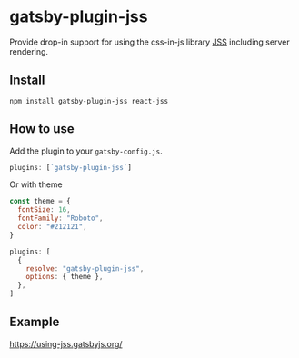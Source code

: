 # gatsby-plugin-jss

Provide drop-in support for using the css-in-js library
[JSS](https://github.com/cssinjs/react-jss) including server rendering.

## Install

`npm install gatsby-plugin-jss react-jss`

## How to use

Add the plugin to your `gatsby-config.js`.

```javascript
plugins: [`gatsby-plugin-jss`]
```

Or with theme

```javascript
const theme = {
  fontSize: 16,
  fontFamily: "Roboto",
  color: "#212121",
}

plugins: [
  {
    resolve: "gatsby-plugin-jss",
    options: { theme },
  },
]
```

## Example

https://using-jss.gatsbyjs.org/
